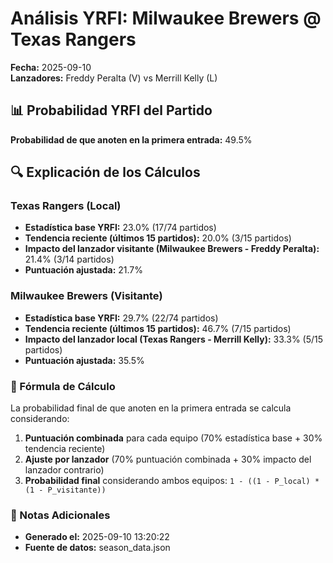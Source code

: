 # Análisis YRFI: Milwaukee Brewers @ Texas Rangers

**Fecha:** 2025-09-10  
**Lanzadores:** Freddy Peralta (V) vs Merrill Kelly (L)

## 📊 Probabilidad YRFI del Partido

**Probabilidad de que anoten en la primera entrada:** 49.5%

## 🔍 Explicación de los Cálculos

### Texas Rangers (Local)
- **Estadística base YRFI:** 23.0% (17/74 partidos)
- **Tendencia reciente (últimos 15 partidos):** 20.0% (3/15 partidos)
- **Impacto del lanzador visitante (Milwaukee Brewers - Freddy Peralta):** 21.4% (3/14 partidos)
- **Puntuación ajustada:** 21.7%

### Milwaukee Brewers (Visitante)
- **Estadística base YRFI:** 29.7% (22/74 partidos)
- **Tendencia reciente (últimos 15 partidos):** 46.7% (7/15 partidos)
- **Impacto del lanzador local (Texas Rangers - Merrill Kelly):** 33.3% (5/15 partidos)
- **Puntuación ajustada:** 35.5%

### 📝 Fórmula de Cálculo

La probabilidad final de que anoten en la primera entrada se calcula considerando:
1. **Puntuación combinada** para cada equipo (70% estadística base + 30% tendencia reciente)
2. **Ajuste por lanzador** (70% puntuación combinada + 30% impacto del lanzador contrario)
3. **Probabilidad final** considerando ambos equipos: `1 - ((1 - P_local) * (1 - P_visitante))`

### 📌 Notas Adicionales

- **Generado el:** 2025-09-10 13:20:22
- **Fuente de datos:** season_data.json
